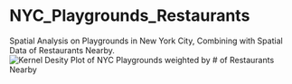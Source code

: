 # NYC_Playgrounds_Restaurants
Spatial Analysis on Playgrounds in New York City, Combining with Spatial Data of Restaurants Nearby.
<br/>
![Kernel Desity Plot of NYC Playgrounds weighted by # of Restaurants Nearby](NYC_Playgrounds_Restaurants/Plot/KD005_4.png)
